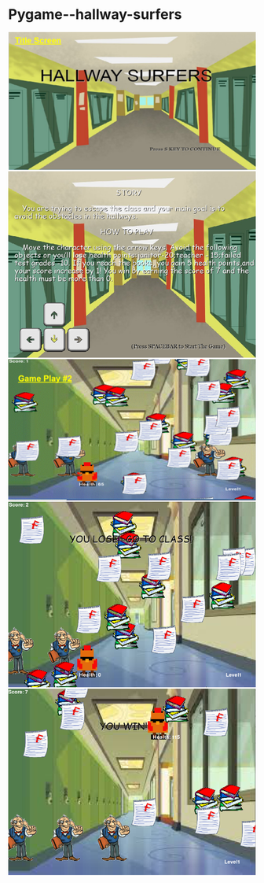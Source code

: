 # Pygame--hallway-surfers
<img src="https://github.com/yello2003/Pygame--hallway-surfers/blob/master/opening%20capture.PNG?raw=true">
<img src="https://github.com/yello2003/Pygame--hallway-surfers/blob/master/Capture%20description.PNG">
<img src="https://github.com/yello2003/Pygame--hallway-surfers/blob/master/Capture%20gameplay.PNG">
<img src="https://github.com/yello2003/Pygame--hallway-surfers/blob/master/Capture%20lose%20ending.PNG">
<img src="https://github.com/yello2003/Pygame--hallway-surfers/blob/master/Capture%20win%20ending.PNG">
